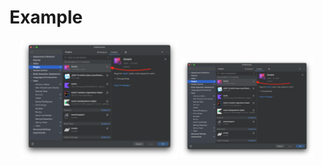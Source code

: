 # Example


<p align="center">
  <img alt="Github Stats" src="/media/img1.png" width="50%"/>
  <img alt="Top Language" src="/media/img1.png" width="42%"/>
</p>
